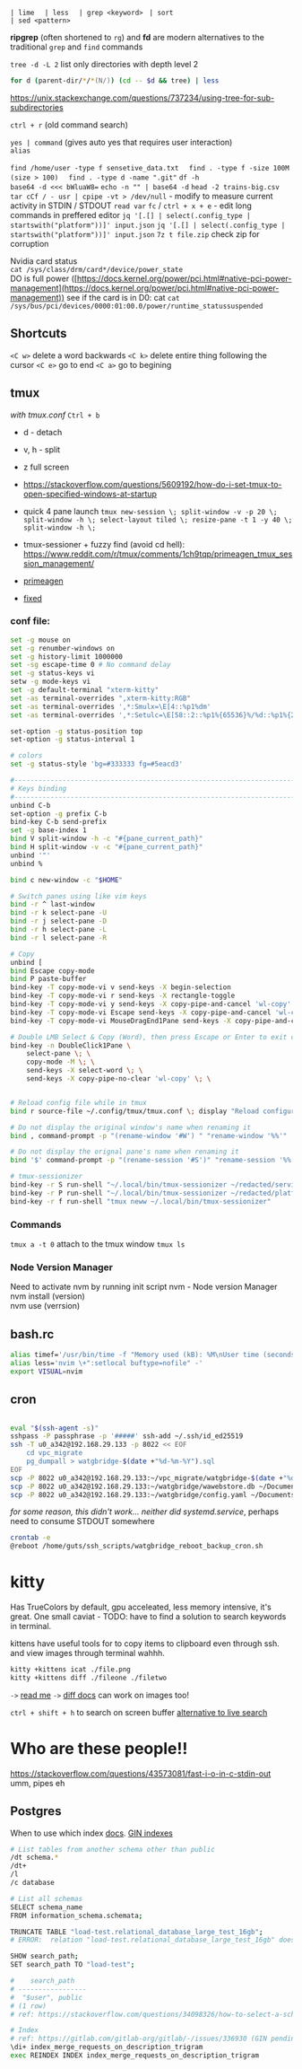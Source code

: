 `| lime  `
`| less  `
`| grep <keyword> ` 
`| sort`  
`| sed <pattern>`

**ripgrep** (often shortened to `rg`) and **fd** are modern alternatives to the traditional `grep` and `find` commands

`tree -d -L 2` list only directories with depth level 2
```zsh
for d (parent-dir/*/*(N/)) (cd -- $d && tree) | less
```
https://unix.stackexchange.com/questions/737234/using-tree-for-sub-subdirectories
  
`ctrl + r` (old command search)  
  
`yes | command` (gives auto yes that requires user interaction)  
`alias`  
  
`find /home/user -type f sensetive_data.txt  `
`find . -type f -size 100M (size > 100)  `
`find . -type d -name ".git"`
`df -h`  
`base64 -d <<< bWluaW8=`
`echo -n "" | base64 -d`
`head -2 trains-big.csv`
`tar cCf / - usr | cpipe -vt > /dev/null` - modify to measure current activity in STDIN / STDOUT
`read var` 
`fc` / `ctrl + x + e` - edit long commands in preffered editor
`jq '[.[] | select(.config_type | startswith("platform"))]' input.json`
`jq '[.[] | select(.config_type | startswith("platform"))]' input.json`
`7z t file.zip` check zip for corruption
 
Nvidia card status  
`cat /sys/class/drm/card*/device/power_state`  
DO is full power ([https://docs.kernel.org/power/pci.html#native-pci-power-management](https://docs.kernel.org/power/pci.html#native-pci-power-management))
see if the card is in D0: cat
`cat /sys/bus/pci/devices/0000:01:00.0/power/runtime_statussuspended`

## Shortcuts
`<C w>` delete a word backwards
`<C k>` delete entire thing following the cursor
`<C e>` go to end
`<C a>` go to begining
## tmux
*with tmux.conf*
`Ctrl + b`
- d - detach
- v, h - split
- z full screen
- https://stackoverflow.com/questions/5609192/how-do-i-set-tmux-to-open-specified-windows-at-startup
- quick 4 pane launch `tmux new-session \; split-window -v -p 20 \; split-window -h \; select-layout tiled \; resize-pane -t 1 -y 40 \; split-window -h \;`

- tmux-sessioner + fuzzy find (avoid cd hell): https://www.reddit.com/r/tmux/comments/1ch9tqp/primeagen_tmux_session_management/
- [primeagen](https://github.com/ThePrimeagen/.dotfiles/blob/master/tmux/.tmux.conf) 
- [fixed](https://github.com/brunobmello25/dotfiles/blob/main/bin%2F.local%2Fscripts%2Ftmux-sessionizer) 

### conf file:
```bash
set -g mouse on
set -g renumber-windows on
set -g history-limit 1000000
set -sg escape-time 0 # No command delay
set -g status-keys vi
setw -g mode-keys vi
set -g default-terminal "xterm-kitty"                                                                    
set -as terminal-overrides ",xterm-kitty:RGB"
set -as terminal-overrides ',*:Smulx=\E[4::%p1%dm'
set -as terminal-overrides ',*:Setulc=\E[58::2::%p1%{65536}%/%d::%p1%{256}%/%{255}%&%d::%p1%{255}%&%d%;m'

set-option -g status-position top 
set-option -g status-interval 1

# colors 
set -g status-style 'bg=#333333 fg=#5eacd3'

#-------------------------------------------------------------------------------
# Keys binding
#-------------------------------------------------------------------------------
unbind C-b
set-option -g prefix C-b
bind-key C-b send-prefix
set -g base-index 1
bind V split-window -h -c "#{pane_current_path}"
bind H split-window -v -c "#{pane_current_path}"
unbind '"'
unbind %

bind c new-window -c "$HOME"

# Switch panes using like vim keys
bind -r ^ last-window
bind -r k select-pane -U
bind -r j select-pane -D
bind -r h select-pane -L
bind -r l select-pane -R

# Copy
unbind [
bind Escape copy-mode
bind P paste-buffer
bind-key -T copy-mode-vi v send-keys -X begin-selection
bind-key -T copy-mode-vi r send-keys -X rectangle-toggle
bind-key -T copy-mode-vi y send-keys -X copy-pipe-and-cancel 'wl-copy'
bind-key -T copy-mode-vi Escape send-keys -X copy-pipe-and-cancel 'wl-copy'
bind-key -T copy-mode-vi MouseDragEnd1Pane send-keys -X copy-pipe-and-cancel 'wl-copy'

# Double LMB Select & Copy (Word), then press Escape or Enter to exit copy mode
bind-key -n DoubleClick1Pane \
    select-pane \; \
    copy-mode -M \; \
    send-keys -X select-word \; \
    send-keys -X copy-pipe-no-clear 'wl-copy' \; \


# Reload config file while in tmux
bind r source-file ~/.config/tmux/tmux.conf \; display "Reload configurations..."

# Do not display the original window's name when renaming it
bind , command-prompt -p "(rename-window '#W') " "rename-window '%%'"

# Do not display the orignal pane's name when renaming it
bind '$' command-prompt -p "(rename-session '#S')" "rename-session '%%'"

# tmux-sessionizer
bind-key -r S run-shell "~/.local/bin/tmux-sessionizer ~/redacted/services-core/services"
bind-key -r P run-shell "~/.local/bin/tmux-sessionizer ~/redacted/platform-core"
bind-key -r f run-shell "tmux neww ~/.local/bin/tmux-sessionizer"
```

### Commands
`tmux a -t 0` attach to the tmux window
`tmux ls`


### Node Version Manager
Need to activate nvm by running init script
nvm - Node version Manager  
nvm install (version)  
nvm use (verrsion)

## bash.rc
```bash
alias timef='/usr/bin/time -f "Memory used (kB): %M\nUser time (seconds): %U"'
alias less='nvim \+":setlocal buftype=nofile" -'
export VISUAL=nvim
```

## cron

```bash

```

```bash
eval "$(ssh-agent -s)"
sshpass -P passphrase -p '#####' ssh-add ~/.ssh/id_ed25519
ssh -T u0_a342@192.168.29.133 -p 8022 << EOF
    cd vpc_migrate
    pg_dumpall > watgbridge-$(date +"%d-%m-%Y").sql
EOF
scp -P 8022 u0_a342@192.168.29.133:~/vpc_migrate/watgbridge-$(date +"%d-%m-%Y").sql ~/Documents/watg_backup
scp -P 8022 u0_a342@192.168.29.133:~/watgbridge/wawebstore.db ~/Documents/watg_backup
scp -P 8022 u0_a342@192.168.29.133:~/watgbridge/config.yaml ~/Documents/watg_backup
```

*for some reason, this didn't work... neither did systemd.service*, perhaps need to consume STDOUT somewhere 
```bash
crontab -e
@reboot /home/guts/ssh_scripts/watgbridge_reboot_backup_cron.sh
```

# kitty
Has TrueColors by default, gpu acceleated, less memory intensive, it's great. One small caviat -
TODO: have to find a solution to search keywords in terminal. 

kittens have useful tools for to copy items to clipboard even through ssh.
and view images through terminal wahhh. 
```sh
kitty +kittens icat ./file.png
kitty +kittens diff ./fileone ./filetwo
```
`->` [read me](https://wiki.archlinux.org/title/kitty)
`->` [diff docs](https://sw.kovidgoyal.net/kitty/kittens/diff/) can work on images too!

`ctrl + shift + h` to search on screen buffer
[alternative to live search](https://sw.kovidgoyal.net/kitty/marks/)

# Who are these people!!
https://stackoverflow.com/questions/43573081/fast-i-o-in-c-stdin-out
umm, pipes eh

## Postgres
When to use which index [docs](https://www.postgresql.org/docs/current/indexes-types.html).
[GIN indexes](https://pganalyze.com/blog/gin-index) 

```sh 
# List tables from another schema other than public 
/dt schema.* 
/dt+ 
/l 
/c database

# List all schemas
SELECT schema_name
FROM information_schema.schemata;

TRUNCATE TABLE "load-test.relational_database_large_test_16gb";
# ERROR:  relation "load-test.relational_database_large_test_16gb" does not exist

SHOW search_path;
SET search_path TO "load-test";

#    search_path
# -----------------
#  "$user", public
# (1 row)
# ref: https://stackoverflow.com/questions/34098326/how-to-select-a-schema-in-postgres-when-using-psql

# Index
# ref: https://gitlab.com/gitlab-org/gitlab/-/issues/336930 (GIN pending-list overhead)
\di+ index_merge_requests_on_description_trigram
exec REINDEX INDEX index_merge_requests_on_description_trigram

```
